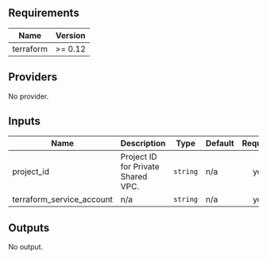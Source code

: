 ## Requirements

| Name | Version |
|------|---------|
| terraform | >= 0.12 |

## Providers

No provider.

## Inputs

| Name | Description | Type | Default | Required |
|------|-------------|------|---------|:--------:|
| project\_id | Project ID for Private Shared VPC. | `string` | n/a | yes |
| terraform\_service\_account | n/a | `string` | n/a | yes |

## Outputs

No output.

